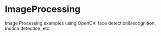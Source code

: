 # ImageProcessing
Image Processing examples using OpenCV: face detection&amp;recognition, motion detection, etc.
